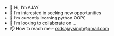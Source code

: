 - 👋 Hi, I’m AJAY
- 👀 I’m interested in seeking new opportunities
- 🌱 I’m currently learning python OOPS
- 💞️ I’m looking to collaborate on ...
- 📫 How to reach me:- csdsajaysingh@gmail.com

<!---
AJAY230/AJAY230 is a ✨ special ✨ repository because its `README.md` (this file) appears on your GitHub profile.
You can click the Preview link to take a look at your changes.
--->
